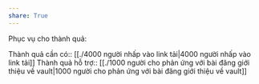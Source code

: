 ```yaml
---
share: True
---
```

Phục vụ cho thành quả:

Thành quả cần có:: [[./4000 người nhấp vào link tải|4000 người nhấp vào link tải]]
Thành quả hỗ trợ:: [[./1000 người cho phản ứng với bài đăng giới thiệu về vault|1000 người cho phản ứng với bài đăng giới thiệu về vault]]
